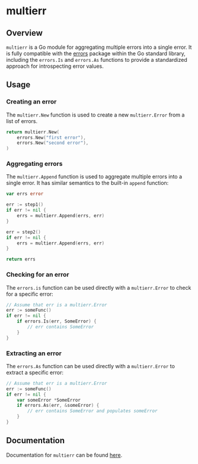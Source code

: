 # multierr

## Overview

`multierr` is a Go module for aggregating multiple errors into a single error. It is fully 
compatible with the [errors](https://pkg.go.dev/errors) package within the Go standard library, 
including the `errors.Is` and `errors.As` functions to provide a standardized approach for 
introspecting error values.

## Usage

### Creating an error

The `multierr.New` function is used to create a new `multierr.Error` from a list of errors.

```go
return multierr.New(
    errors.New("first error"),
    errors.New("second error"),
)
```

### Aggregating errors

The `multierr.Append` function is used to aggregate multiple errors into a single error. It has 
similar semantics to the built-in `append` function:

```go 
var errs error

err := step1()
if err != nil {
    errs = multierr.Append(errs, err)
}

err = step2()
if err != nil {
    errs = multierr.Append(errs, err)
}

return errs
```

### Checking for an error

The `errors.is` function can be used directly with a `multierr.Error` to check for a specific error:

```go
// Assume that err is a multierr.Error
err := someFunc()
if err != nil {
    if errors.Is(err, SomeError) {
        // err contains SomeError
    }
}
```

### Extracting an error

The `errors.As` function can be used directly with a `multierr.Error` to extract a specific error:

```go
// Assume that err is a multierr.Error
err := someFunc()
if err != nil {
    var someError *SomeError
    if errors.As(err, &someError) {
        // err contains SomeError and populates someError
    }
}
```

## Documentation

Documentation for `multierr` can be found [here](https://pkg.go.dev/github.com/jordanhasgul/multierr).